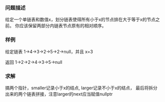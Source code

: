 ### 问题描述

给定一个单链表和数值x，划分链表使得所有小于x的节点排在大于等于x的节点之前。
你应该保留两部分内链表节点原有的相对顺序。

### 样例

给定链表 1->4->3->2->5->2->null，并且 x=3

返回 1->2->2->4->3->5->null

### 求解

搞两个指针，smaller记录小于x的结点, larger记录不小于x的结点，
最后将拆分出来的两个链表拼接，注意larger的next应当赋值nullptr

